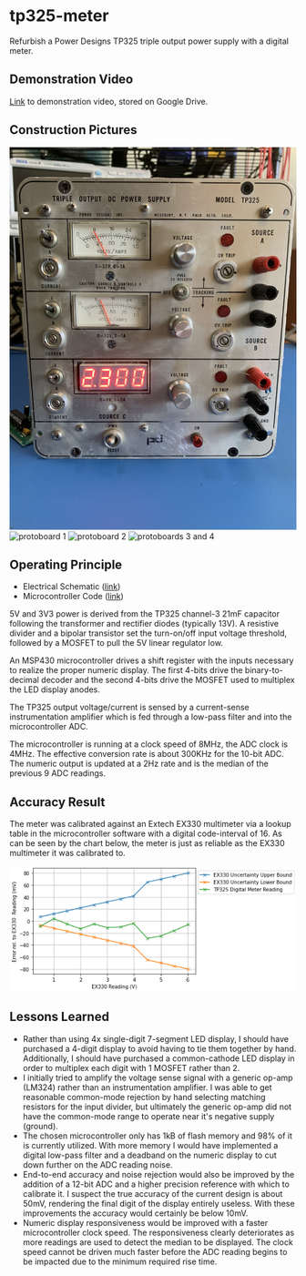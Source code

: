 # tp325-meter
Refurbish a Power Designs TP325 triple output power supply with a digital meter.

## Demonstration Video

[Link](https://drive.google.com/file/d/1OvPalh1_EWo_ID4mvg1HP6uFQ4V9FpZM/view?usp=sharing)  to demonstration video, stored on Google Drive.

## Construction Pictures

![front panel](./docs/front-panel.png)
![protoboard 1](./docs/proto-1-markup.png)
![protoboard 2](./docs/proto-2-markup.png)
![protoboards 3 and 4](./docs/proto-34-markup.png)

## Operating Principle

- Electrical Schematic ([link](./kicad/tp325-meter.pdf))
- Microcontroller Code ([link](./embed/main.c))

5V and 3V3 power is derived from the TP325 channel-3 21mF capacitor following the transformer and rectifier diodes (typically 13V). A resistive divider and a bipolar transistor set the turn-on/off input voltage threshold, followed by a MOSFET to pull the 5V linear regulator low.

An MSP430 microcontroller drives a shift register with the inputs necessary to realize the proper numeric display. The first 4-bits drive the binary-to-decimal decoder and the second 4-bits drive the MOSFET used to multiplex the LED display anodes.

The TP325 output voltage/current is sensed by a current-sense instrumentation amplifier which is fed through a low-pass filter and into the microcontroller ADC.

The microcontroller is running at a clock speed of 8MHz, the ADC clock is 4MHz. The effective conversion rate is about 300KHz for the 10-bit ADC. The numeric output is updated at a 2Hz rate and is the median of the previous 9 ADC readings.

## Accuracy Result

The meter was calibrated against an Extech EX330 multimeter via a lookup table in the microcontroller software with a digital code-interval of 16. As can be seen by the chart below, the meter is just as reliable as the EX330 multimeter it was calibrated to.

![meter accuracy](./docs/meter-readout-accuracy.png)

## Lessons Learned

- Rather than using 4x single-digit 7-segment LED display, I should have purchased a 4-digit display to avoid having to tie them together by hand. Additionally, I should have purchased a common-cathode LED display in order to multiplex each digit with 1 MOSFET rather than 2.
- I initially tried to amplify the voltage sense signal with a generic op-amp (LM324) rather than an instrumentation amplifier. I was able to get reasonable common-mode rejection by hand selecting matching resistors for the input divider, but ultimately the generic op-amp did not have the common-mode range to operate near it's negative supply (ground).
- The chosen microcontroller only has 1kB of flash memory and 98% of it is currently utilized. With more memory I would have implemented a digital low-pass filter and a deadband on the numeric display to cut down further on the ADC reading noise.
- End-to-end accuracy and noise rejection would also be improved by the addition of a 12-bit ADC and a higher precision reference with which to calibrate it. I suspect the true accuracy of the current design is about 50mV, rendering the final digit of the display entirely useless. With these improvements the accuracy would certainly be below 10mV.
- Numeric display responsiveness would be improved with a faster microcontroller clock speed. The responsiveness clearly deteriorates as more readings are used to detect the median to be displayed. The clock speed cannot be driven much faster before the ADC reading begins to be impacted due to the minimum required rise time.